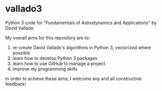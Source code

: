 # vallado3
Python 3 code for "Fundamentals of Astrodynamics and Applications" by David Vallado

My overall aims for this repository are to:

  1) re-create David Vallado's algorithms in Python 3, vectorized where possible
  2) learn how to develop Python 3 packages
  3) learn how to use GitHub to manage a project
  4) improve my programming skills
  
In order to achieve these aims, I welcome any and all constructive feedback!
